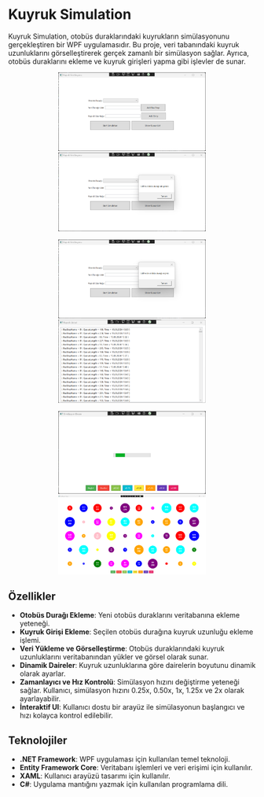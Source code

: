 # Kuyruk Simulation

Kuyruk Simulation, otobüs duraklarındaki kuyrukların simülasyonunu gerçekleştiren bir WPF uygulamasıdır. Bu proje, veri tabanındaki kuyruk uzunluklarını görselleştirerek gerçek zamanlı bir simülasyon sağlar. Ayrıca, otobüs duraklarını ekleme ve kuyruk girişleri yapma gibi işlevler de sunar.

<p align="center">
  <img src="ScreenShoots/1.png" width="300" />
  <img src="ScreenShoots/2.png" width="300" />
</p>

<p align="center">
  <img src="ScreenShoots/3.png" width="300" />
  <img src="ScreenShoots/4.png" width="300" />
</p>

<p align="center">
  <img src="ScreenShoots/5.png" width="300" />
  <img src="ScreenShoots/6.png" width="300" />
</p>


## Özellikler

- **Otobüs Durağı Ekleme**: Yeni otobüs duraklarını veritabanına ekleme yeteneği.
- **Kuyruk Girişi Ekleme**: Seçilen otobüs durağına kuyruk uzunluğu ekleme işlemi.
- **Veri Yükleme ve Görselleştirme**: Otobüs duraklarındaki kuyruk uzunluklarını veritabanından yükler ve görsel olarak sunar.
- **Dinamik Daireler**: Kuyruk uzunluklarına göre dairelerin boyutunu dinamik olarak ayarlar.
- **Zamanlayıcı ve Hız Kontrolü**: Simülasyon hızını değiştirme yeteneği sağlar. Kullanıcı, simülasyon hızını 0.25x, 0.50x, 1x, 1.25x ve 2x olarak ayarlayabilir.
- **İnteraktif UI**: Kullanıcı dostu bir arayüz ile simülasyonun başlangıcı ve hızı kolayca kontrol edilebilir.

## Teknolojiler

- **.NET Framework**: WPF uygulaması için kullanılan temel teknoloji.
- **Entity Framework Core**: Veritabanı işlemleri ve veri erişimi için kullanılır.
- **XAML**: Kullanıcı arayüzü tasarımı için kullanılır.
- **C#**: Uygulama mantığını yazmak için kullanılan programlama dili.


